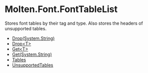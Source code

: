 ﻿  
# Molten.Font.FontTableList
Stores font tables by their tag and type. Also stores the headers of unsupported tables.
  
*  [Drop(System.String)](docs/Molten.Font/Molten/Font/FontTableList/Drop.md)  
*  [Drop&lt;T&gt;](docs/Molten.Font/Molten/Font/FontTableList/Drop.md)  
*  [Get&lt;T&gt;](docs/Molten.Font/Molten/Font/FontTableList/Get.md)  
*  [Get(System.String)](docs/Molten.Font/Molten/Font/FontTableList/Get.md)  
*  [Tables](docs/Molten.Font/Molten/Font/FontTableList/Tables.md)  
*  [UnsupportedTables](docs/Molten.Font/Molten/Font/FontTableList/UnsupportedTables.md)